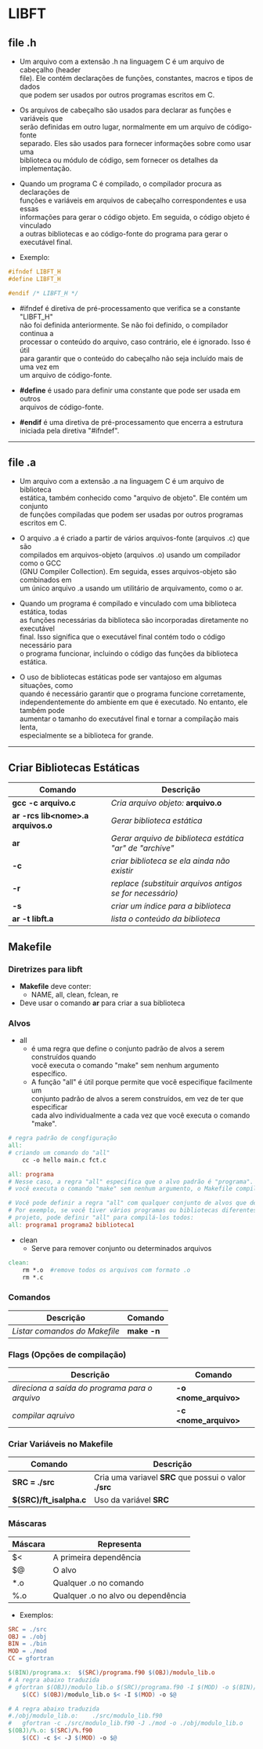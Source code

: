 # LIBFT

## file .h
- Um arquivo com a extensão .h na linguagem C é um arquivo de cabeçalho (header\
file). Ele contém declarações de funções, constantes, macros e tipos de dados\
que podem ser usados por outros programas escritos em C.

- Os arquivos de cabeçalho são usados para declarar as funções e variáveis que\
serão definidas em outro lugar, normalmente em um arquivo de código-fonte\
separado. Eles são usados para fornecer informações sobre como usar uma\
biblioteca ou módulo de código, sem fornecer os detalhes da implementação.

- Quando um programa C é compilado, o compilador procura as declarações de\
funções e variáveis em arquivos de cabeçalho correspondentes e usa essas\
informações para gerar o código objeto. Em seguida, o código objeto é vinculado\
a outras bibliotecas e ao código-fonte do programa para gerar o executável final.

- Exemplo:
```c
#ifndef LIBFT_H
#define LIBFT_H

#endif /* LIBFT_H */ 
```

- #ifndef é diretiva de pré-processamento que verifica se a constante "LIBFT_H"\
não foi definida anteriormente. Se não foi definido, o compilador continua a\
processar o conteúdo do arquivo, caso contrário, ele é ignorado. Isso é útil\
para garantir que o conteúdo do cabeçalho não seja incluído mais de uma vez em\
um arquivo de código-fonte.

- **#define** é usado para definir uma constante que pode ser usada em outros\
arquivos de código-fonte.

- **#endif** é uma diretiva de pré-processamento que encerra a estrutura\
iniciada pela diretiva "#ifndef".

---

## file .a
- Um arquivo com a extensão .a na linguagem C é um arquivo de biblioteca\
estática, também conhecido como "arquivo de objeto". Ele contém um conjunto\
de funções compiladas que podem ser usadas por outros programas escritos em C.

- O arquivo .a é criado a partir de vários arquivos-fonte (arquivos .c) que são\
compilados em arquivos-objeto (arquivos .o) usando um compilador como o GCC\
(GNU Compiler Collection). Em seguida, esses arquivos-objeto são combinados em\
um único arquivo .a usando um utilitário de arquivamento, como o ar.

- Quando um programa é compilado e vinculado com uma biblioteca estática, todas\
as funções necessárias da biblioteca são incorporadas diretamente no executável\
final. Isso significa que o executável final contém todo o código necessário para\
o programa funcionar, incluindo o código das funções da biblioteca estática.

- O uso de bibliotecas estáticas pode ser vantajoso em algumas situações, como\
quando é necessário garantir que o programa funcione corretamente,\
independentemente do ambiente em que é executado. No entanto, ele também pode\
aumentar o tamanho do executável final e tornar a compilação mais lenta,\
especialmente se a biblioteca for grande.

---
## Criar Bibliotecas Estáticas

Comando | Descrição |
--------|-----------|
**gcc -c arquivo.c** | *Cria arquivo objeto:* **arquivo.o**
**ar -rcs lib\<nome>.a arquivos.o**| *Gerar biblioteca estática*
**ar** | *Gerar arquivo de biblioteca estática "ar" de "archive"*
**-c** | *criar biblioteca se ela ainda não existir*
**-r** | *replace (substituir arquivos antigos se for necessário)*
**-s** | *criar um índice para a biblioteca*
**ar -t libft.a**| *lista o conteúdo da biblioteca*

## Makefile

### Diretrizes para libft
- **Makefile** deve conter: 
  - NAME, all, clean, fclean, re
- Deve usar o comando **ar** para criar a sua biblioteca

### Alvos
- all
  - é uma regra que define o conjunto padrão de alvos a serem construídos quando\
  você executa o comando "make" sem nenhum argumento específico.
  - A função "all" é útil porque permite que você especifique facilmente um\
  conjunto padrão de alvos a serem construídos, em vez de ter que especificar\
  cada alvo individualmente a cada vez que você executa o comando "make".
```makefile
# regra padrão de congfiguração
all:
# criando um comando do "all"
	cc -o hello main.c fct.c
```
```makefile
all: programa
# Nesse caso, a regra "all" especifica que o alvo padrão é "programa". Quando
# você executa o comando "make" sem nenhum argumento, o Makefile compila "programa".
```
```makefile
# Você pode definir a regra "all" com qualquer conjunto de alvos que desejar.
# Por exemplo, se você tiver vários programas ou bibliotecas diferentes em seu
# projeto, pode definir "all" para compilá-los todos:
all: programa1 programa2 biblioteca1
```
- clean
  - Serve para remover conjunto ou determinados arquivos
```makefile
clean:
	rm *.o  #remove todos os arquivos com formato .o
	rm *.c
```
### Comandos
Descrição | Comando |
----------|---------|
*Listar comandos do Makefile* | **make -n**

### Flags (Opções de compilação)
Descrição | Comando |
----------|---------|
*direciona a saída do programa para o arquivo* | **-o \<nome_arquivo>**
*compilar aqruivo* | **-c \<nome_arquivo>**

### Criar Variáveis no Makefile
Comando | Descrição |
--------|-----------|
**SRC = ./src** | Cria uma variavel **SRC** que possui o valor **./src**
**$(SRC)/ft_isalpha.c** | Uso da variável **SRC**

### Máscaras
Máscara | Representa|
--------|-----------|
$<  |  A primeira dependência
$@  | O alvo
*.o | Qualquer .o no comando
%.o | Qualquer .o no alvo ou dependência
- Exemplos:
```makefile
SRC = ./src
OBJ = ./obj
BIN = ./bin
MOD = ./mod
CC = gfortran

$(BIN)/programa.x:	$(SRC)/programa.f90 $(OBJ)/modulo_lib.o
# A regra abaixo traduzida
# gfortran $(OBJ)/modulo_lib.o $(SRC)/programa.f90 -I $(MOD) -o $(BIN)/programa.x
	$(CC) $(OBJ)/modulo_lib.o $< -I $(MOD) -o $@

# A regra abaixo traduzida
#./obj/modulo_lib.o:	./src/modulo_lib.f90
#	gfortran -c ./src/modulo_lib.f90 -J ./mod -o ./obj/modulo_lib.o
$(OBJ)/%.o:	$(SRC)/%.f90
	$(CC) -c $< -J $(MOD) -o $@
```

 